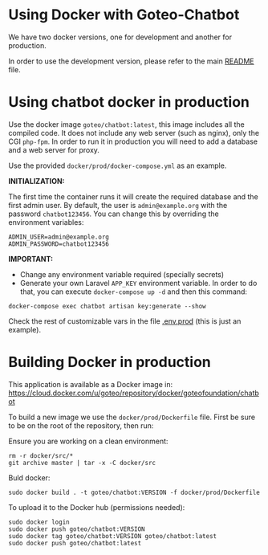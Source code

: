 # Using Docker with Goteo-Chatbot

We have two docker versions, one for development and another for production.

In order to use the development version, please refer to the main [README](../README.md) file.

# Using chatbot docker in production

Use the docker image `goteo/chatbot:latest`, this image includes all the compiled code. It does not include any web server (such as nginx), only the CGI `php-fpm`. In order to run it in production you will need to add a database and a web server for proxy. 

Use the provided `docker/prod/docker-compose.yml` as an example.

**INITIALIZATION:**

The first time the container runs it will create the required database and the first admin user. By default, the user is `admin@example.org` with the password `chatbot123456`. You can change this by overriding the environment variables:

```
ADMIN_USER=admin@example.org
ADMIN_PASSWORD=chatbot123456
```

**IMPORTANT:** 

- Change any environment variable required (specially secrets)
- Generate your own Laravel `APP_KEY` environment variable. In order to do that, you can execute `docker-compose up -d` and then this command:

```
docker-compose exec chatbot artisan key:generate --show
```

Check the rest of customizable vars in the file [.env.prod](.env.prod) (this is just an example).

# Building Docker in production

This application is available as a Docker image in:
https://cloud.docker.com/u/goteo/repository/docker/goteofoundation/chatbot

To build a new image we use the `docker/prod/Dockerfile` file. First be sure to be on the root of the repository, then run:

Ensure you are working on a clean environment:

```
rm -r docker/src/*
git archive master | tar -x -C docker/src
```

Buld docker:

```
sudo docker build . -t goteo/chatbot:VERSION -f docker/prod/Dockerfile
```

To upload it to the Docker hub (permissions needed):

```
sudo docker login
sudo docker push goteo/chatbot:VERSION
sudo docker tag goteo/chatbot:VERSION goteo/chatbot:latest
sudo docker push goteo/chatbot:latest
```

